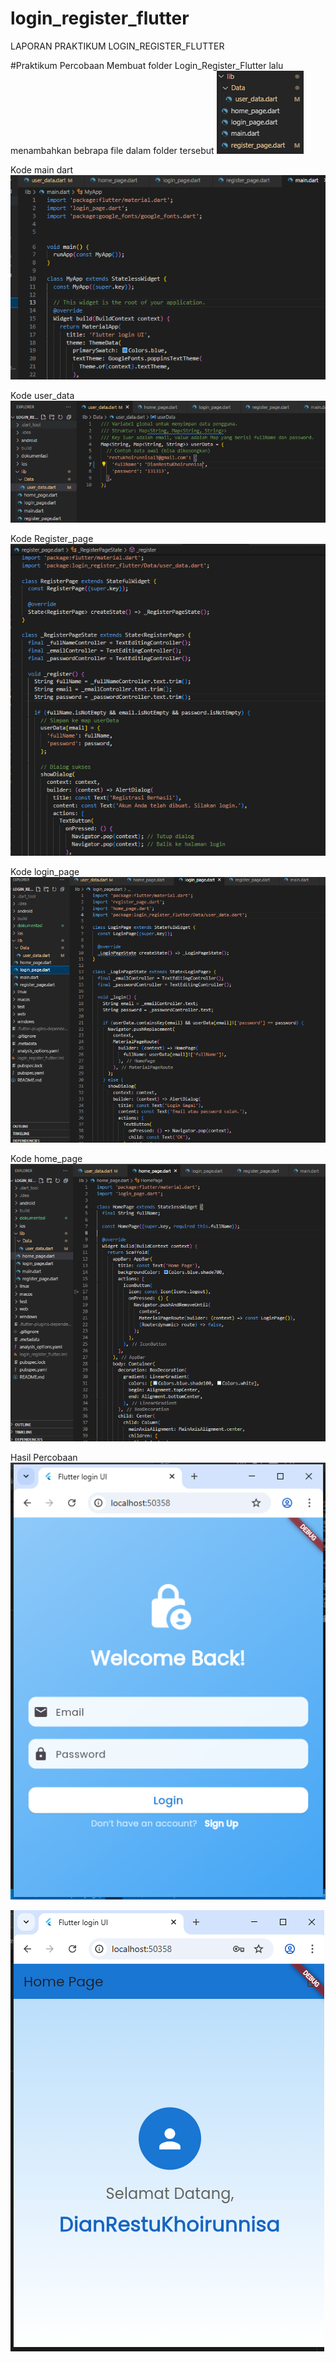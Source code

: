 # login_register_flutter

LAPORAN PRAKTIKUM LOGIN_REGISTER_FLUTTER

#Praktikum Percobaan
Membuat folder Login_Register_Flutter lalu menambahkan bebrapa file dalam folder tersebut
![Screenshot Login_Register_Flutter](dokumentasi/file.PNG)

Kode main dart
![Screenshot Login_Register_Flutter](dokumentasi/percobaan%20main.PNG)

Kode user_data
![Screenshot Login_Register_Flutter](dokumentasi/percobaan%20user.PNG)

Kode Register_page
![Screenshot Login_Register_Flutter](dokumentasi/percobaan%20register.PNG)

Kode login_page
![Screenshot Login_Register_Flutter](dokumentasi/percobaan%20login.PNG)

Kode home_page
![Screenshot Login_Register_Flutter](dokumentasi/percobaan%20home.PNG)

Hasil Percobaan
![Screenshot Login_Register_Flutter](dokumentasi/percobaan%201.PNG)

![Screenshot Login_Register_Flutter](dokumentasi/percobaan%202.PNG)